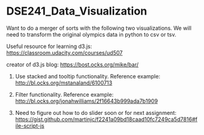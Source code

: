 # DSE241_Data_Visualization
Want to do a merger of sorts with the following two visualizations. We will need to transform the original olympics data in python to csv or tsv. 

Useful resource for learning d3.js: https://classroom.udacity.com/courses/ud507

creator of d3.js blog: https://bost.ocks.org/mike/bar/

1. Use stacked and tooltip functionality. Reference example: http://bl.ocks.org/mstanaland/6100713

2. Filter functionality. Reference example: http://bl.ocks.org/jonahwilliams/2f16643b999ada7b1909

3. Need to figure out how to do slider soon or for next assignment: https://gist.github.com/martinjc/f2241a09bd18caad10fc7249ca5d7816#file-script-js


